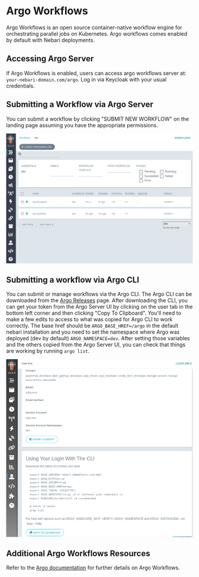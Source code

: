 # Argo Workflows

Argo Workflows is an open source container-native workflow engine for orchestrating parallel jobs on Kubernetes. Argo
workflows comes enabled by default with Nebari deployments.

## Accessing Argo Server

If Argo Workflows is enabled, users can access argo workflows server at: `your-nebari-domain.com/argo`. Log in via
Keycloak with your usual credentials.

## Submitting a Workflow via Argo Server

You can submit a workflow by clicking "SUBMIT NEW WORKFLOW" on the landing page assuming you have the appropriate
permissions.

![Argo Server Landing Page](../images/argo-server-landing-page.png)

## Submitting a workflow via Argo CLI

You can submit or manage workflows via the Argo CLI. The Argo CLI can be downloaded from the
[Argo Releases](https://github.com/argoproj/argo-workflows/releases) page. After downloading the CLI, you can get your
token from the Argo Server UI by clicking on the user tab in the bottom left corner and then clicking "Copy To
Clipboard". You'll need to make a few edits to access to what was copied for Argo CLI to work correctly. The base href
should be `ARGO_BASE_HREF=/argo` in the default nebari installation and you need to set the namespace where Argo was
deployed (dev by default) `ARGO_NAMESPACE=dev`. After setting those variables and the others copied from the Argo Server
UI, you can check that things are working by running `argo list`.

![Argo Workflows User Tab](../images/argo-workflows-user-tab.png)

## Additional Argo Workflows Resources

Refer to the [Argo documentation](https://argoproj.github.io/argo-workflows/) for further details on Argo Workflows.
